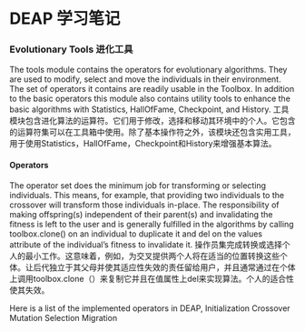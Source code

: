# DEAP 学习笔记

### Evolutionary Tools 进化工具

The tools module contains the operators for evolutionary algorithms. They are used to modify, select and move the individuals in their environment. The set of operators it contains are readily usable in the Toolbox. In addition to the basic operators this module also contains utility tools to enhance the basic algorithms with Statistics, HallOfFame, Checkpoint, and History.
工具模块包含进化算法的运算符。它们用于修改，选择和移动其环境中的个人。它包含的运算符集可以在工具箱中使用。除了基本操作符之外，该模块还包含实用工具，用于使用Statistics，HallOfFame，Checkpoint和History来增强基本算法。

#### Operators
The operator set does the minimum job for transforming or selecting individuals. This means, for example, that providing two individuals to the crossover will transform those individuals in-place. The responsibility of making offspring(s) independent of their parent(s) and invalidating the fitness is left to the user and is generally fulfilled in the algorithms by calling toolbox.clone() on an individual to duplicate it and del on the values attribute of the individual’s fitness to invalidate it.
操作员集完成转换或选择个人的最小工作。这意味着，例如，为交叉提供两个人将在适当的位置转换这些个体。让后代独立于其父母并使其适应性失效的责任留给用户，并且通常通过在个体上调用toolbox.clone（）来复制它并且在值属性上del来实现算法。个人的适合性使其失效。

Here is a list of the implemented operators in DEAP,
Initialization	Crossover	Mutation	Selection	Migration